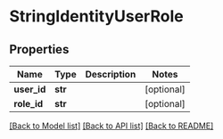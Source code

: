 # StringIdentityUserRole

## Properties
Name | Type | Description | Notes
------------ | ------------- | ------------- | -------------
**user_id** | **str** |  | [optional] 
**role_id** | **str** |  | [optional] 

[[Back to Model list]](../README.md#documentation-for-models) [[Back to API list]](../README.md#documentation-for-api-endpoints) [[Back to README]](../README.md)


